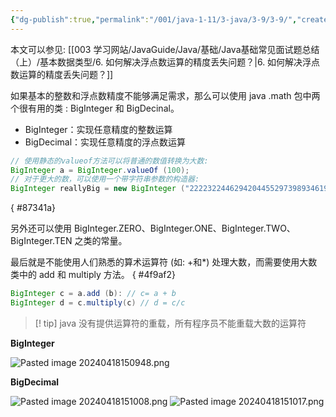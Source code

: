 ```yaml
---
{"dg-publish":true,"permalink":"/001/java-1-11/3-java/3-9/3-9/","created":"2024-04-18T14:58:03.054+08:00","updated":"2024-06-01T10:44:40.913+08:00"}
---
```


本文可以参见: [[003 学习网站/JavaGuide/Java/基础/Java基础常见面试题总结（上）/基本数据类型/6. 如何解决浮点数运算的精度丢失问题？\|6. 如何解决浮点数运算的精度丢失问题？]]

如果基本的整数和浮点数精度不能够满足需求，那么可以使用 java .math 包中两个很有用的类 : BigInteger 和 BigDecinal。

- BigInteger：实现任意精度的整数运算
- BigDecimal：实现任意精度的浮点数运算

```java
// 使用静态的valueof方法可以将普通的数值转换为大数:
BigInteger a = BigInteger.valueOf (100);
// 对于更大的数，可以使用一个带字符串参数的构造器:
BigInteger reallyBig = new BigInteger ("222232244629420445529739893461909967206666939096499764990979600");
```
{ #87341a}


另外还可以使用 BigInteger.ZERO、BigInteger.ONE、BigInteger.TWO、BigInteger.TEN 之类的常量。

最后就是不能使用人们熟悉的算术运算符 (如: +和*) 处理大数，而需要使用大数类中的 add 和 multiply 方法。
{ #4f9af2}


```java
BigInteger c = a.add (b): // c= a + b
BigInteger d = c.multiply(c) // d = c/c
```

>[! tip] java 没有提供运算符的重载，所有程序员不能重载大数的运算符

**BigInteger**

![Pasted image 20240418150948.png](/img/user/$/$Sys999%20Attachment/Pasted%20image%2020240418150948.png)

**BigDecimal**

![Pasted image 20240418151008.png](/img/user/$/$Sys999%20Attachment/Pasted%20image%2020240418151008.png)
![Pasted image 20240418151017.png](/img/user/$/$Sys999%20Attachment/Pasted%20image%2020240418151017.png)